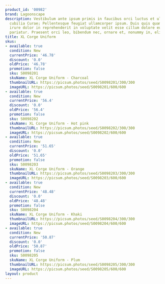 ```yaml
---
product_id: '00982'
brand: Lagoonscape
description: Vestibulum ante ipsum primis in faucibus orci luctus et ultrices posuere
  cubilia Curae; Pellentesque feugiat ullamcorper ipsum. Duis quis quam. Duis aute
  irure dolor in reprehenderit in voluptate velit esse cillum dolore eu fugiat nulla
  pariatur. Praesent orci leo, bibendum nec, ornare et, nonummy in, elit.
title: XL Corge Uniform
skus:
- available: true
  condition: New
  currentPrice: '46.78'
  discount: '0.0'
  oldPrice: '46.78'
  promotion: false
  sku: S0098201
  skuName: XL Corge Uniform - Charcoal
  thumbnailURL: https://picsum.photos/seed/S0098201/300/300
  imageURL: https://picsum.photos/seed/S0098201/600/600
- available: true
  condition: New
  currentPrice: '56.4'
  discount: '0.0'
  oldPrice: '56.4'
  promotion: false
  sku: S0098202
  skuName: XL Corge Uniform - Hot pink
  thumbnailURL: https://picsum.photos/seed/S0098202/300/300
  imageURL: https://picsum.photos/seed/S0098202/600/600
- available: true
  condition: New
  currentPrice: '51.65'
  discount: '0.0'
  oldPrice: '51.65'
  promotion: false
  sku: S0098203
  skuName: XL Corge Uniform - Orange
  thumbnailURL: https://picsum.photos/seed/S0098203/300/300
  imageURL: https://picsum.photos/seed/S0098203/600/600
- available: true
  condition: New
  currentPrice: '48.48'
  discount: '0.0'
  oldPrice: '48.48'
  promotion: false
  sku: S0098204
  skuName: XL Corge Uniform - Khaki
  thumbnailURL: https://picsum.photos/seed/S0098204/300/300
  imageURL: https://picsum.photos/seed/S0098204/600/600
- available: true
  condition: New
  currentPrice: '50.87'
  discount: '0.0'
  oldPrice: '50.87'
  promotion: false
  sku: S0098205
  skuName: XL Corge Uniform - Plum
  thumbnailURL: https://picsum.photos/seed/S0098205/300/300
  imageURL: https://picsum.photos/seed/S0098205/600/600
layout: product
---
```


